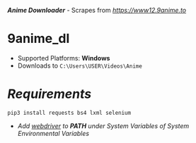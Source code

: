 ***Anime Downloader*** - Scrapes from *https://www12.9anime.to*

# 9anime_dl
- Supported Platforms: **Windows**
- Downloads to `C:\Users\USER\Videos\Anime`

# *Requirements*

`pip3 install requests bs4 lxml selenium`

- *Add [webdriver][1] to **PATH** under *System Variables* of *System Environmental Variables**




[1]: https://github.com/mozilla/geckodriver/releases
